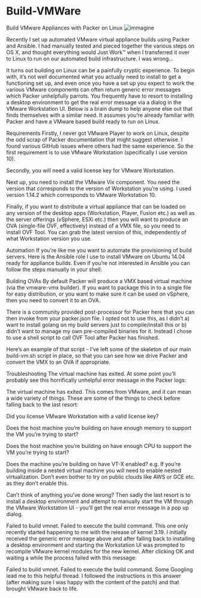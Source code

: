 # Build-VMWare
Build VMware Appliances with Packer on Linux
![immagine](https://user-images.githubusercontent.com/56889513/117019561-cced4980-acf5-11eb-89e0-83f74b223830.png)

Recently I set up automated VMware virtual appliance builds using Packer and Ansible. I had manually tested and pieced together the various steps on OS X, and thought everything would Just Work™ when I transferred it over to Linux to run on our automated build infrastructure. I was wrong…

It turns out building on Linux can be a painfully cryptic experience. To begin with, it’s not well documented what you actually need to install to get a functioning set up, and even once you have a set up you expect to work the various VMware components can often return generic error messages which Packer unhelpfully parrots. You frequently have to resort to installing a desktop environment to get the real error message via a dialog in the VMware Workstation UI. Below is a brain dump to help anyone else out that finds themselves with a similar need. It assumes you’re already familiar with Packer and have a VMware based build ready to run on Linux.

Requirements
Firstly, I never got VMware Player to work on Linux, despite the odd scrap of Packer documentation that might suggest otherwise. I found various GitHub issues where others had the same experience. So the first requirement is to use VMware Workstation (specifically I use version 10).

Secondly, you will need a valid license key for VMware Workstation.

Next up, you need to install the VMware Vix component. You need the version that corresponds to the version of Workstation you’re using. I used version 1.14.2 which corresponds to VMware Workstation 10.

Finally, if you want to distribute a virtual appliance that can be loaded on any version of the desktop apps (Workstation, Player, Fusion etc.) as well as the server offerings (vSphere, ESXi etc.) then you will want to produce an OVA (single-file OVF, effectively) instead of a VMX file, so you need to install OVF Tool. You can grab the latest version of this, independently of what Workstation version you use.

Automation
If you’re like me you want to automate the provisioning of build servers. Here is the Ansible role I use to install VMware on Ubuntu 14.04 ready for appliance builds. Even if you’re not interested in Ansible you can follow the steps manually in your shell:

Building OVAs
By default Packer will produce a VMX based virtual machine (via the vmware-vmx builder). If you want to package this in to a single file for easy distribution, or you want to make sure it can be used on vSphere, then you need to convert it to an OVA.

There is a community provided post-processor for Packer here that you can then invoke from your packer.json file. I opted not to use this, as I didn’t a) want to install golang on my build servers just to compile/install this or b) didn’t want to manage my own pre-compiled binaries for it. Instead I chose to use a shell script to call OVF Tool after Packer has finished.

Here’s an example of that script - I’ve left some of the skeleton of our main build-vm.sh script in place, so that you can see how we drive Packer and convert the VMX to an OVA if appropriate.

Troubleshooting
The virtual machine has exited.
At some point you’ll probably see this horrifically unhelpful error message in the Packer logs:

The virtual machine has exited.
This comes from VMware, and it can mean a wide variety of things. These are some of the things to check before falling back to the last resort:

Did you license VMware Workstation with a valid license key?

Does the host machine you’re building on have enough memory to support the VM you’re trying to start?

Does the host machine you’re building on have enough CPU to support the VM you’re trying to start?

Does the machine you’re building on have VT-X enabled? e.g. If you’re building inside a nested virtual machine you will need to enable nested virtualization. Don’t even bother to try on public clouds like AWS or GCE etc. as they don’t enable this.

Can’t think of anything you’ve done wrong? Then sadly the last resort is to install a desktop environment and attempt to manually start the VM through the VMware Workstation UI - you’ll get the real error message in a pop up dialog.

Failed to build vmnet. Failed to execute the build command.
This one only recently started happening to me with the release of kernel 3.19. I initially received the generic error message above and after falling back to installing a desktop environment and starting the Workstation UI was prompted to recompile VMware kernel modules for the new kernel. After clicking OK and waiting a while the process failed with this message:

Failed to build vmnet. Failed to execute the build command.
Some Googling lead me to this helpful thread. I followed the instructions in this answer (after making sure I was happy with the content of the patch) and that brought VMware back to life.

